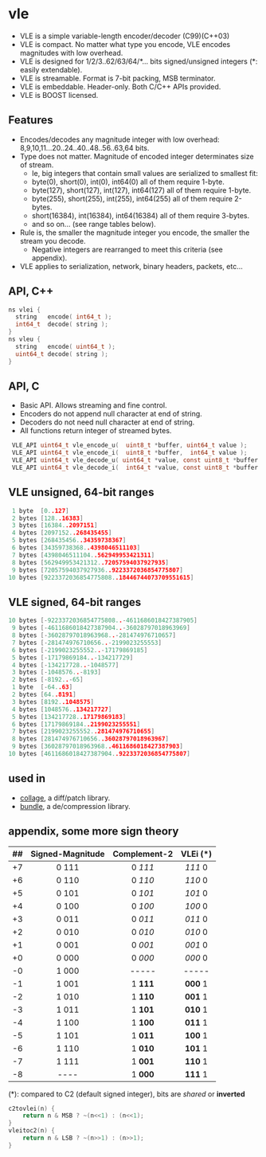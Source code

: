 # vle

- VLE is a simple variable-length encoder/decoder (C99)(C++03)
- VLE is compact. No matter what type you encode, VLE encodes magnitudes with low overhead.
- VLE is designed for 1/2/3..62/63/64/\*... bits signed/unsigned integers (\*: easily extendable).
- VLE is streamable. Format is 7-bit packing, MSB terminator.
- VLE is embeddable. Header-only. Both C/C++ APIs provided.
- VLE is BOOST licensed.

## Features
- Encodes/decodes any magnitude integer with low overhead: 8,9,10,11...20..24..40..48..56..63,64 bits.
- Type does not matter. Magnitude of encoded integer determinates size of stream.
  - Ie, big integers that contain small values are serialized to smallest fit:
  - byte(0), short(0), int(0), int64(0) all of them require 1-byte.
  - byte(127), short(127), int(127), int64(127) all of them require 1-byte.
  - byte(255), short(255), int(255), int64(255) all of them require 2-bytes.
  - short(16384), int(16384), int64(16384) all of them require 3-bytes.
  - and so on... (see range tables below).
- Rule is, the smaller the magnitude integer you encode, the smaller the stream you decode. 
  - Negative integers are rearranged to meet this criteria (see appendix).
- VLE applies to serialization, network, binary headers, packets, etc...

## API, C++
```c++
ns vlei {
  string   encode( int64_t );
  int64_t  decode( string );
}
ns vleu {
  string   encode( uint64_t );
  uint64_t decode( string );   
}
```

## API, C
- Basic API. Allows streaming and fine control.
- Encoders do not append null character at end of string.
- Decoders do not need null character at end of string.
- All functions return integer of streamed bytes.
```c
 VLE_API uint64_t vle_encode_u(  uint8_t *buffer, uint64_t value );
 VLE_API uint64_t vle_encode_i(  uint8_t *buffer,  int64_t value );
 VLE_API uint64_t vle_decode_u( uint64_t *value, const uint8_t *buffer );
 VLE_API uint64_t vle_decode_i(  int64_t *value, const uint8_t *buffer );
```

## VLE unsigned, 64-bit ranges
```c++
 1 byte  [0..127]
 2 bytes [128..16383]
 3 bytes [16384..2097151]
 4 bytes [2097152..268435455]
 5 bytes [268435456..34359738367]
 6 bytes [34359738368..4398046511103]
 7 bytes [4398046511104..562949953421311]
 8 bytes [562949953421312..72057594037927935]
 9 bytes [72057594037927936..9223372036854775807]
10 bytes [9223372036854775808..18446744073709551615]
```

## VLE signed, 64-bit ranges
```c++
10 bytes [-9223372036854775808..-4611686018427387905]
 9 bytes [-4611686018427387904..-36028797018963969]
 8 bytes [-36028797018963968..-281474976710657]
 7 bytes [-281474976710656..-2199023255553]
 6 bytes [-2199023255552..-17179869185]
 5 bytes [-17179869184..-134217729]
 4 bytes [-134217728..-1048577]
 3 bytes [-1048576..-8193]
 2 bytes [-8192..-65]
 1 byte  [-64..63]
 2 bytes [64..8191]
 3 bytes [8192..1048575]
 4 bytes [1048576..134217727]
 5 bytes [134217728..17179869183]
 6 bytes [17179869184..2199023255551]
 7 bytes [2199023255552..281474976710655]
 8 bytes [281474976710656..36028797018963967]
 9 bytes [36028797018963968..4611686018427387903]
10 bytes [4611686018427387904..9223372036854775807]
```

## used in
- [collage](https://github.com/r-lyeh/collage), a diff/patch library.
- [bundle](https://github.com/r-lyeh/bundle), a de/compression library.

## appendix, some more sign theory

| ## | Signed-Magnitude | Complement-2  | VLEi (*)  |
|:--:|:----------------:|:-------------:|:-----:|
| +7 | 0 111 | 0 _111_ | _111_ 0 |
| +6 | 0 110 | 0 _110_ | _110_ 0 |
| +5 | 0 101 | 0 _101_ | _101_ 0 |
| +4 | 0 100 | 0 _100_ | _100_ 0 |
| +3 | 0 011 | 0 _011_ | _011_ 0 |
| +2 | 0 010 | 0 _010_ | _010_ 0 |
| +1 | 0 001 | 0 _001_ | _001_ 0 |
| +0 | 0 000 | 0 _000_ | _000_ 0 |
| -0 | 1 000 | ----- | ----- |
| -1 | 1 001 | 1 **111** | **000** 1 |
| -2 | 1 010 | 1 **110** | **001** 1 |
| -3 | 1 011 | 1 **101** | **010** 1 |
| -4 | 1 100 | 1 **100** | **011** 1 |
| -5 | 1 101 | 1 **011** | **100** 1 |
| -6 | 1 110 | 1 **010** | **101** 1 |
| -7 | 1 111 | 1 **001** | **110** 1 |
| -8 | ---- | 1 **000** | **111** 1 |

(\*): compared to C2 (default signed integer), bits are _shared_ or **inverted**

```c++
c2tovlei(n) {
    return n & MSB ? ~(n<<1) : (n<<1);
}
vleitoc2(n) {
    return n & LSB ? ~(n>>1) : (n>>1);
}
```

